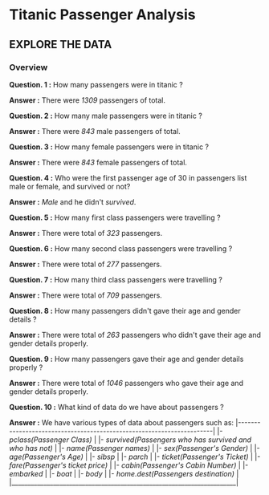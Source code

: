 # Titanic Passenger Analysis
## EXPLORE THE DATA
### Overview
**Question. 1 :** How many passengers were in titanic ?

**Answer :** There were *1309* passengers of total.


**Question. 2 :** How many male passengers were in titanic ?

**Answer :** There were *843* male passengers of total.


**Question. 3 :** How many female passengers were in titanic ?

**Answer :** There were *843* female passengers of total.


**Question. 4 :** Who were the first passenger age of 30 in passengers list male or female, and survived or not?

**Answer :** *Male* and he didn't *survived*.


**Question. 5 :** How many first class passengers were travelling ?

**Answer :** There were total of *323* passengers.


**Question. 6 :** How many second class passengers were travelling ?

**Answer :** There were total of *277* passengers.


**Question. 7 :** How many third class passengers were travelling ?

**Answer :** There were total of *709* passengers.


**Question. 8 :** How many passengers didn't gave their age and gender details ?

**Answer :** There were total of *263* passengers who didn't gave their age and gender details properly.


**Question. 9 :** How many passengers gave their age and gender details properly ?

**Answer :** There were total of *1046* passengers who gave their age and gender details properly.


**Question. 10 :** What kind of data do we have about passengers ?

**Answer :** We have various types of data about passengers such as:
|----------------------------------------------------------------------|
|- *pclass(Passenger Class)*                                           |
|- *survived(Passengers who has survived and who has not)*             |
|- *name(Passenger names)*                                             |
|- *sex(Passenger's Gender)*                                           |
|- *age(Passenger's Age)*                                              |
|- *sibsp*                                                             |
|- *parch*                                                             |
|- *ticket(Passenger's Ticket)*                                        |
|- *fare(Passenger's ticket price)*                                    |
|- *cabin(Passenger's Cabin Number)*                                   |
|- *embarked*                                                          |
|- *boat*                                                              |
|- *body*                                                              |
|- *home.dest(Passengers destination)*                                 |
|______________________________________________________________________|

<!-- 
**Question. 10 :** Name all the variables in the dataset which we have ?

**Answer :** All the variables are :

+ pclass
+ survived
+ name
+ sex
+ age
+ sibsp
+ parch
+ ticket
+ fare
+ cabin
+ embarked
+ boat
+ body
+ home.dest
 -->
<!-- 
**Question. 10 :** Name all the necessary features and target variables ?

**Answer :** . -->


<!-- # Titanic Passangers Predictions -->

<!-- Ref: DataFrames -->